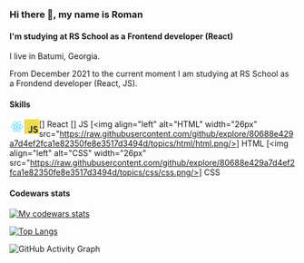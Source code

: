 ### Hi there 👋, my name is Roman
#### I'm studying at RS School as a Frontend developer (React)
I live in Batumi, Georgia.

From December 2021 to the current moment I am studying at RS School as a Frondend developer (React, JS).

#### Skills
[<img align="left" alt="JS" width="26px" src="https://raw.githubusercontent.com/github/explore/80688e429a7d4ef2fca1e82350fe8e3517d3494d/topics/react/react.png"/>] React
[<img align="left" alt="JS" width="26px" src="https://raw.githubusercontent.com/github/explore/80688e429a7d4ef2fca1e82350fe8e3517d3494d/topics/javascript/javascript.png"/>] JS 
[<img align="left" alt="HTML" width="26px" src="https://raw.githubusercontent.com/github/explore/80688e429a7d4ef2fca1e82350fe8e3517d3494d/topics/html/html.png/>] HTML
[<img align="left" alt="CSS" width="26px" src="https://raw.githubusercontent.com/github/explore/80688e429a7d4ef2fca1e82350fe8e3517d3494d/topics/css/css.png/>] CSS

#### Codewars stats
<a href="https://www.codewars.com/users/romanbaukin"><img alt="My codewars stats" src="https://www.codewars.com/users/romanbaukin/badges/large"></a>


[![Top Langs](https://github-readme-stats.vercel.app/api/top-langs/?username=romanbaukin)](https://github.com/anuraghazra/github-readme-stats)

![GitHub Activity Graph](https://activity-graph.herokuapp.com/graph?username=romanbaukin)  


<!--
**RomanBaukin/RomanBaukin** is a ✨ _special_ ✨ repository because its `README.md` (this file) appears on your GitHub profile.

Here are some ideas to get you started:

- 🔭 I’m currently working on ...
- 🌱 I’m currently learning ...
- 👯 I’m looking to collaborate on ...
- 🤔 I’m looking for help with ...
- 💬 Ask me about ...
- 📫 How to reach me: ...
- 😄 Pronouns: ...
- ⚡ Fun fact: ...
-->
